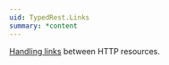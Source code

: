 ```yaml
---
uid: TypedRest.Links
summary: *content
---
```

[Handling links](https://typedrest.net/link-handling/) between HTTP resources.

